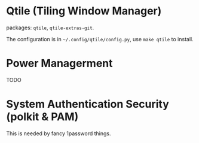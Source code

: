 # Qtile (Tiling Window Manager)

packages: `qtile`, `qtile-extras-git`.

The configuration is in `~/.config/qtile/config.py`, use `make qtile` to install.

# Power Managerment

TODO

# System Authentication Security (polkit & PAM)

This is needed by fancy 1password things.
